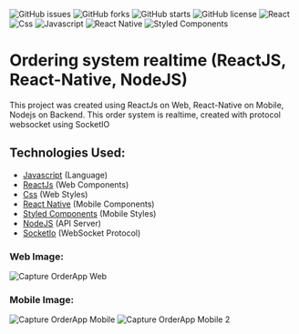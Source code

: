 ![GitHub issues](https://img.shields.io/github/issues/programador404/OrderApp-Back-Mobile-Web)
![GitHub forks](https://img.shields.io/github/forks/programador404/OrderApp-Back-Mobile-Web)
![GitHub starts](https://img.shields.io/github/stars/programador404/OrderApp-Back-Mobile-Web)
![GitHub license](https://img.shields.io/github/license/programador404/OrderApp-Back-Mobile-Web)
![React](https://img.shields.io/badge/React-components-orange)
![Css](https://img.shields.io/badge/Css-Styles-blue)
![Javascript](https://img.shields.io/badge/Javascript-Language-yellow)
![React Native](https://img.shields.io/badge/ReactNative-components-red)
![Styled Components](https://img.shields.io/badge/StyledComponents-Styles-blue)


# Ordering system realtime (ReactJS, React-Native, NodeJS)
This project was created using ReactJs on Web, React-Native on Mobile, Nodejs on Backend. This order system is realtime, created with protocol websocket using SocketIO

## Technologies Used:
- [Javascript](https://developer.mozilla.org/pt-BR/docs/Web/JavaScript) (Language)
- [ReactJs](https://pt-br.reactjs.org/) (Web Components)
- [Css](https://developer.mozilla.org/pt-BR/docs/Web/CSS) (Web Styles)
- [React Native](https://reactnative.dev/) (Mobile Components)
- [Styled Components](https://styled-components.com/) (Mobile Styles)
- [NodeJS](https://nodejs.org/en/) (API Server)
- [SocketIo](https://socket.io/) (WebSocket Protocol) 


### Web Image:
![Capture OrderApp Web](https://user-images.githubusercontent.com/48457700/99608935-aa889d80-29ed-11eb-9485-3258e0a4dfa5.JPG)

### Mobile Image:
![Capture OrderApp Mobile](https://user-images.githubusercontent.com/48457700/99608953-b3796f00-29ed-11eb-9e01-4ea3faaa9238.JPG)
![Capture OrderApp Mobile 2](https://user-images.githubusercontent.com/48457700/99608971-b96f5000-29ed-11eb-9c01-4dd9fe12d150.JPG)
